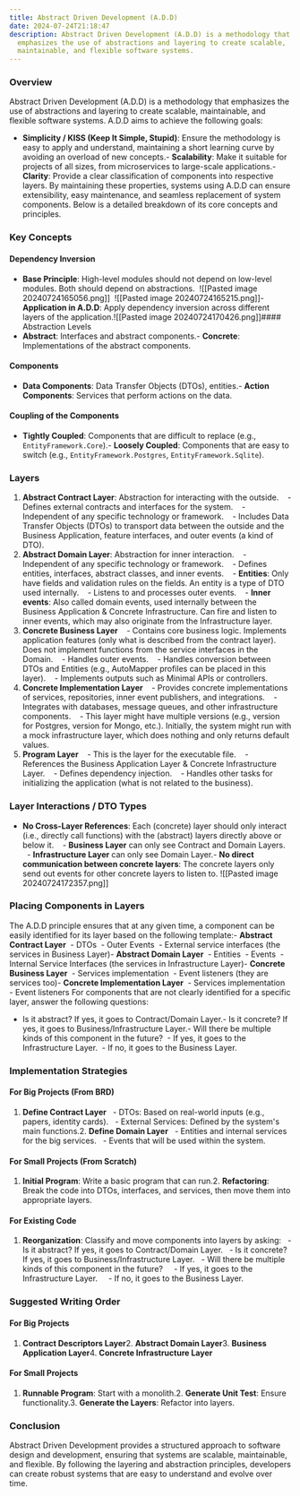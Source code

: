 ```yaml
---
title: Abstract Driven Development (A.D.D)
date: 2024-07-24T21:18:47
description: Abstract Driven Development (A.D.D) is a methodology that
  emphasizes the use of abstractions and layering to create scalable,
  maintainable, and flexible software systems.
---
```


### Overview
Abstract Driven Development (A.D.D) is a methodology that emphasizes the use of abstractions and layering to create scalable, maintainable, and flexible software systems. A.D.D aims to achieve the following goals:
- ****Simplicity / KISS (Keep It Simple, Stupid)****: Ensure the methodology is easy to apply and understand, maintaining a short learning curve by avoiding an overload of new concepts.- ****Scalability****: Make it suitable for projects of all sizes, from microservices to large-scale applications.- ****Clarity****: Provide a clear classification of components into respective layers.
By maintaining these properties, systems using A.D.D can ensure extensibility, easy maintenance, and seamless replacement of system components.
Below is a detailed breakdown of its core concepts and principles.
### Key Concepts
#### Dependency Inversion
- ****Base Principle****: High-level modules should not depend on low-level modules. Both should depend on abstractions.  ![[Pasted image 20240724165056.png]]  ![[Pasted image 20240724165215.png]]- ****Application in A.D.D****: Apply dependency inversion across different layers of the application.![[Pasted image 20240724170426.png]]#### Abstraction Levels
- ****Abstract****: Interfaces and abstract components.- ****Concrete****: Implementations of the abstract components.
#### Components
- ****Data Components****: Data Transfer Objects (DTOs), entities.- ****Action Components****: Services that perform actions on the data.
#### Coupling of the Components
- ****Tightly Coupled****: Components that are difficult to replace (e.g., `EntityFramework.Core`).- ****Loosely Coupled****: Components that are easy to switch (e.g., `EntityFramework.Postgres`, `EntityFramework.Sqlite`).
### Layers
1. ****Abstract Contract Layer****: Abstraction for interacting with the outside.    - Defines external contracts and interfaces for the system.    - Independent of any specific technology or framework.    - Includes Data Transfer Objects (DTOs) to transport data between the outside and the Business Application, feature interfaces, and outer events (a kind of DTO).
2. ****Abstract Domain Layer****: Abstraction for inner interaction.    - Independent of any specific technology or framework.    - Defines entities, interfaces, abstract classes, and inner events.    - ****Entities****: Only have fields and validation rules on the fields. An entity is a type of DTO used internally.    - Listens to and processes outer events.    - ****Inner events****: Also called domain events, used internally between the Business Application & Concrete Infrastructure. Can fire and listen to inner events, which may also originate from the Infrastructure layer.
3. ****Concrete Business Layer****    - Contains core business logic. Implements application features (only what is described from the contract layer). Does not implement functions from the service interfaces in the Domain.    - Handles outer events.    - Handles conversion between DTOs and Entities (e.g., AutoMapper profiles can be placed in this layer).    - Implements outputs such as Minimal APIs or controllers.
4. ****Concrete Implementation Layer****    - Provides concrete implementations of services, repositories, inner event publishers, and integrations.    - Integrates with databases, message queues, and other infrastructure components.    - This layer might have multiple versions (e.g., version for Postgres, version for Mongo, etc.). Initially, the system might run with a mock infrastructure layer, which does nothing and only returns default values.
5. ****Program Layer****    - This is the layer for the executable file.    - References the Business Application Layer & Concrete Infrastructure Layer.    - Defines dependency injection.    - Handles other tasks for initializing the application (what is not related to the business).
### Layer Interactions / DTO Types
- ****No Cross-Layer References****: Each (concrete) layer should only interact (i.e., directly call functions) with the (abstract) layers directly above or below it.    - ****Business Layer**** can only see Contract and Domain Layers.    - ****Infrastructure Layer**** can only see Domain Layer.- ****No direct communication between concrete layers****: The concrete layers only send out events for other concrete layers to listen to.
![[Pasted image 20240724172357.png]]
### Placing Components in Layers
The A.D.D principle ensures that at any given time, a component can be easily identified for its layer based on the following template:- ****Abstract Contract Layer****  - DTOs  - Outer Events  - External service interfaces (the services in Business Layer)- ****Abstract Domain Layer****  - Entities  - Events  - Internal Service Interfaces (the services in Infrastructure Layer)- ****Concrete Business Layer****  - Services implementation  - Event listeners (they are services too)- ****Concrete Implementation Layer****  - Services implementation  - Event listeners
For components that are not clearly identified for a specific layer, answer the following questions:
- Is it abstract? If yes, it goes to Contract/Domain Layer.- Is it concrete? If yes, it goes to Business/Infrastructure Layer.- Will there be multiple kinds of this component in the future?  - If yes, it goes to the Infrastructure Layer.  - If no, it goes to the Business Layer.
### Implementation Strategies
#### For Big Projects (From BRD)
1. ****Define Contract Layer****   - DTOs: Based on real-world inputs (e.g., papers, identity cards).   - External Services: Defined by the system's main functions.2. ****Define Domain Layer****   - Entities and internal services for the big services.   - Events that will be used within the system.
#### For Small Projects (From Scratch)
1. ****Initial Program****: Write a basic program that can run.2. ****Refactoring****: Break the code into DTOs, interfaces, and services, then move them into appropriate layers.
#### For Existing Code
1. ****Reorganization****: Classify and move components into layers by asking:   - Is it abstract? If yes, it goes to Contract/Domain Layer.   - Is it concrete? If yes, it goes to Business/Infrastructure Layer.   - Will there be multiple kinds of this component in the future?     - If yes, it goes to the Infrastructure Layer.     - If no, it goes to the Business Layer.
### Suggested Writing Order
#### For Big Projects
1. ****Contract Descriptors Layer****2. ****Abstract Domain Layer****3. ****Business Application Layer****4. ****Concrete Infrastructure Layer****
#### For Small Projects
1. ****Runnable Program****: Start with a monolith.2. ****Generate Unit Test****: Ensure functionality.3. ****Generate the Layers****: Refactor into layers.
### Conclusion
Abstract Driven Development provides a structured approach to software design and development, ensuring that systems are scalable, maintainable, and flexible. By following the layering and abstraction principles, developers can create robust systems that are easy to understand and evolve over time.
